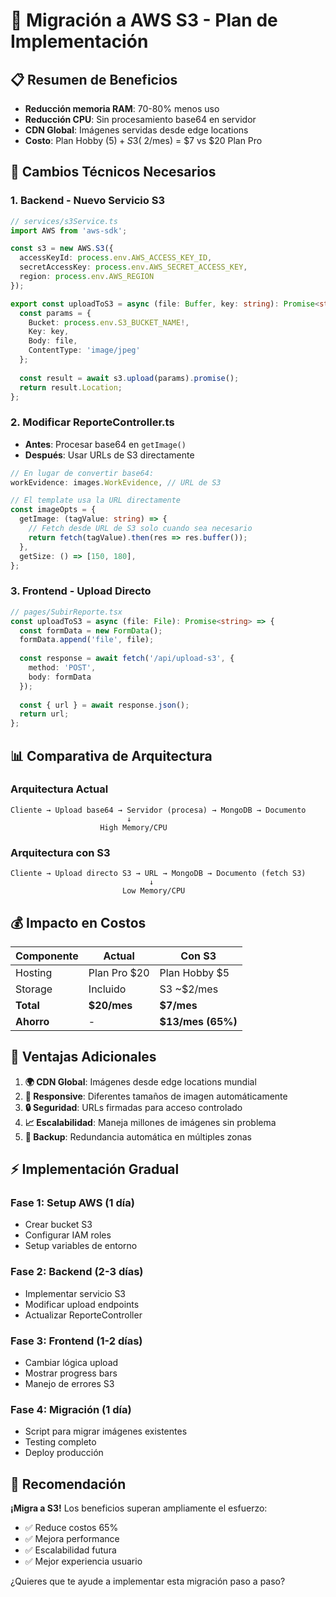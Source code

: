 # 🚀 Migración a AWS S3 - Plan de Implementación

## 📋 Resumen de Beneficios
- **Reducción memoria RAM**: 70-80% menos uso
- **Reducción CPU**: Sin procesamiento base64 en servidor
- **CDN Global**: Imágenes servidas desde edge locations
- **Costo**: Plan Hobby ($5) + S3 (~$2/mes) = $7 vs $20 Plan Pro

## 🔧 Cambios Técnicos Necesarios

### 1. **Backend - Nuevo Servicio S3**
```typescript
// services/s3Service.ts
import AWS from 'aws-sdk';

const s3 = new AWS.S3({
  accessKeyId: process.env.AWS_ACCESS_KEY_ID,
  secretAccessKey: process.env.AWS_SECRET_ACCESS_KEY,
  region: process.env.AWS_REGION
});

export const uploadToS3 = async (file: Buffer, key: string): Promise<string> => {
  const params = {
    Bucket: process.env.S3_BUCKET_NAME!,
    Key: key,
    Body: file,
    ContentType: 'image/jpeg'
  };
  
  const result = await s3.upload(params).promise();
  return result.Location;
};
```

### 2. **Modificar ReporteController.ts**
- **Antes**: Procesar base64 en `getImage()`
- **Después**: Usar URLs de S3 directamente
```typescript
// En lugar de convertir base64:
workEvidence: images.WorkEvidence, // URL de S3

// El template usa la URL directamente
const imageOpts = {
  getImage: (tagValue: string) => {
    // Fetch desde URL de S3 solo cuando sea necesario
    return fetch(tagValue).then(res => res.buffer());
  },
  getSize: () => [150, 180],
};
```

### 3. **Frontend - Upload Directo**
```typescript
// pages/SubirReporte.tsx
const uploadToS3 = async (file: File): Promise<string> => {
  const formData = new FormData();
  formData.append('file', file);
  
  const response = await fetch('/api/upload-s3', {
    method: 'POST',
    body: formData
  });
  
  const { url } = await response.json();
  return url;
};
```

## 📊 Comparativa de Arquitectura

### **Arquitectura Actual**
```
Cliente → Upload base64 → Servidor (procesa) → MongoDB → Documento
                          ↓
                    High Memory/CPU
```

### **Arquitectura con S3**
```
Cliente → Upload directo S3 → URL → MongoDB → Documento (fetch S3)
                               ↓
                         Low Memory/CPU
```

## 💰 Impacto en Costos

| Componente | Actual | Con S3 |
|------------|--------|--------|
| Hosting | Plan Pro $20 | Plan Hobby $5 |
| Storage | Incluido | S3 ~$2/mes |
| **Total** | **$20/mes** | **$7/mes** |
| **Ahorro** | - | **$13/mes (65%)** |

## 🚀 Ventajas Adicionales

1. **🌍 CDN Global**: Imágenes desde edge locations mundial
2. **📱 Responsive**: Diferentes tamaños de imagen automáticamente
3. **🔒 Seguridad**: URLs firmadas para acceso controlado
4. **📈 Escalabilidad**: Maneja millones de imágenes sin problema
5. **🔧 Backup**: Redundancia automática en múltiples zonas

## ⚡ Implementación Gradual

### Fase 1: Setup AWS (1 día)
- Crear bucket S3
- Configurar IAM roles
- Setup variables de entorno

### Fase 2: Backend (2-3 días)
- Implementar servicio S3
- Modificar upload endpoints
- Actualizar ReporteController

### Fase 3: Frontend (1-2 días)
- Cambiar lógica upload
- Mostrar progress bars
- Manejo de errores S3

### Fase 4: Migración (1 día)
- Script para migrar imágenes existentes
- Testing completo
- Deploy producción

## 🎯 Recomendación

**¡Migra a S3!** Los beneficios superan ampliamente el esfuerzo:
- ✅ Reduce costos 65%
- ✅ Mejora performance
- ✅ Escalabilidad futura
- ✅ Mejor experiencia usuario

¿Quieres que te ayude a implementar esta migración paso a paso?